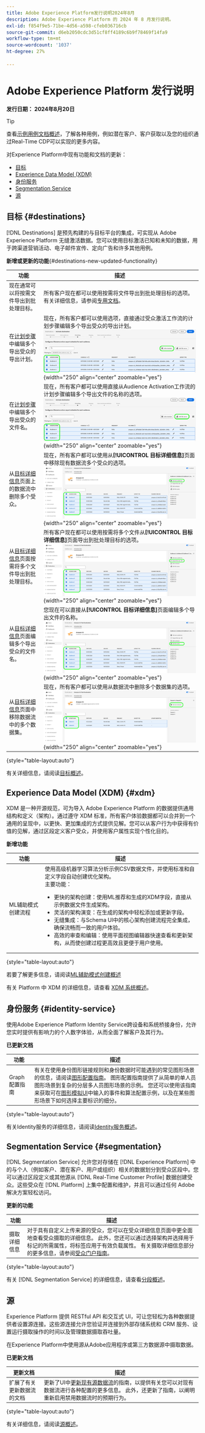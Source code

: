 ```yaml
---
title: Adobe Experience Platform发行说明2024年8月
description: Adobe Experience Platform 的 2024 年 8 月发行说明。
exl-id: f854f9e5-71be-4d56-a598-cfeb036716cb
source-git-commit: d6eb2050cdc3d51cf8ff4189c6b9f78469f14fa9
workflow-type: tm+mt
source-wordcount: '1037'
ht-degree: 27%

---
```


# Adobe Experience Platform 发行说明

**发行日期： 2024年8月20日**

>[!TIP]
>
>查看[示例用例文档概述](https://experienceleague.adobe.com/en/docs/experience-platform/rtcdp/use-cases/overview)，了解各种用例，例如潜在客户、客户获取以及您的组织通过Real-Time CDP可以实现的更多内容。

对Experience Platform中现有功能和文档的更新：

- [目标](#destinations)
- [Experience Data Model (XDM)](#xdm)
- [身份服务](#identity-service)
- [Segmentation Service](#segmentation)
- [源](#sources)

## 目标 {#destinations}

[!DNL Destinations] 是预先构建的与目标平台的集成，可实现从 Adobe Experience Platform 无缝激活数据。您可以使用目标激活已知和未知的数据，用于跨渠道营销活动、电子邮件宣传、定向广告和许多其他用例。

**新增或更新的功能**{#destinations-new-updated-functionality}

| 功能 | 描述 |
| ----------- | ----------- |
| 现在通常可以将按需文件导出到批处理目标。 | 所有客户现在都可以使用按需将文件导出到批处理目标的选项。 有关详细信息，请参阅[专用文档](../../destinations/ui/export-file-now.md)。 |
| 在[计划步骤](../../destinations/ui/activate-batch-profile-destinations.md#scheduling)中编辑多个导出受众的导出计划。 | 现在，所有客户都可以使用选项，直接通过受众激活工作流的计划步骤编辑多个导出受众的导出计划。 ![Experience Platform用户界面的图像，突出显示计划步骤中的“编辑计划”选项。](../2024/assets/august/edit-schedule.png) {width="250" align="center" zoomable="yes"} |
| 在[计划步骤](../../destinations/ui/activate-batch-profile-destinations.md#scheduling)中编辑多个导出受众的文件名。 | 现在，所有客户都可以使用直接从Audience Activation工作流的计划步骤编辑多个导出文件的名称的选项。 ![Experience Platform用户界面的图像，突出显示计划步骤中的“编辑文件名”选项。](../2024/assets/august/edit-file-name.png) {width="250" align="center" zoomable="yes"} |
| 从[目标详细信息](../../destinations/ui/destination-details-page.md#bulk-remove)页面上的数据流中删除多个受众。 | 现在，所有客户都可以使用从&#x200B;**[!UICONTROL 目标详细信息]**&#x200B;页面中移除现有数据流多个受众的选项。 ![Experience Platform用户界面的图像，它突出显示“目标详细信息”页面中的“删除受众”选项。](../2024/assets/august/bulk-remove-audiences.png) {width="250" align="center" zoomable="yes"} |
| 从[目标详细信息](../../destinations/ui/destination-details-page.md#bulk-export)页面按需将多个文件导出到批处理目标。 | 所有客户现在都可以使用按需将多个文件从&#x200B;**[!UICONTROL 目标详细信息]**&#x200B;页面导出到批处理目标的选项。 ![Experience Platform用户界面的图像，在“目标详细信息”页面中突出显示“立即导出文件”选项。](../2024/assets/august/bulk-export-file-now.png) {width="250" align="center" zoomable="yes"} |
| 从[目标详细信息](../../destinations/ui/destination-details-page.md#bulk-edit-file-names)页面编辑多个导出受众的文件名。 | 您现在可以直接从&#x200B;**[!UICONTROL 目标详细信息]**&#x200B;页面编辑多个导出文件的名称。 ![Experience Platform用户界面的图像，在目标详细信息页面中突出显示编辑文件名选项。](../2024/assets/august/edit-file-name-destination-details.png) {width="250" align="center" zoomable="yes"} |
| 从[目标详细信息](../../destinations/ui/export-datasets.md#remove-dataset)页面中移除数据流中的多个数据集。 | 现在，所有客户都可以使用从数据流中删除多个数据集的选项。 ![Experience Platform用户界面的图像，在目标详细信息页面中突出显示“删除数据集”选项。](../2024/assets/august/bulk-remove-datasets.png) {width="250" align="center" zoomable="yes"} |

{style="table-layout:auto"}

有关详细信息，请阅读[目标概述](../../destinations/home.md)。

## Experience Data Model (XDM) {#xdm}

XDM 是一种开源规范，可为导入 Adobe Experience Platform 的数据提供通用结构和定义（架构）。通过遵守 XDM 标准，所有客户体验数据都可以合并到一个通用的呈现中，以更快、更加集成的方式提供见解。您可以从客户行为中获得有价值的见解，通过区段定义客户受众，并使用客户属性实现个性化目的。

**新增功能**

| 功能 | 描述 |
| --- | --- |
| ML辅助模式创建流程 | 使用高级机器学习算法分析示例CSV数据文件，并使用标准和自定义字段自动创建优化架构。<br>主要功能：<br><ul><li>更快的架构创建：使用ML推荐和生成的XDM字段，直接从示例数据文件生成架构。</li><li>灵活的架构演变：在生成的架构中轻松添加或更新字段。</li><li>无缝集成：与Schema Ul中的核心架构创建流程完全集成，确保流畅而一致的用户体验。</li><li>高效的审查和编辑：使用平面视图编辑器快速查看和更新架构，从而使创建过程更高效且更便于用户使用。</li></ul> |

{style="table-layout:auto"}

若要了解更多信息，请阅读[ML辅助模式创建概述](../../xdm/ui/ml-assisted-schema-creation.md)

有关 Platform 中 XDM 的详细信息，请查看 [XDM 系统概述](../../xdm/home.md)。

## 身份服务 {#identity-service}

使用Adobe Experience Platform Identity Service跨设备和系统桥接身份，允许您实时提供有影响力的个人数字体验，从而全面了解客户及其行为。

**已更新文档**

| 功能 | 描述 |
| --- | --- |
| Graph配置指南 | 有关在使用身份图形链接规则和身份数据时可能遇到的常见图形场景的信息，请阅读[图形配置指南](../../identity-service/identity-graph-linking-rules/example-configurations.md)。 图形配置指南提供了从简单的单人员图形场景到复杂的分层多人员图形场景的示例。 您还可以使用该指南来获取可在[图形模拟UI](../../identity-service/identity-graph-linking-rules/graph-simulation.md)中输入的事件和算法配置示例，以及在某些图形场景下如何选择主要标识的细分。 |

{style="table-layout:auto"}

有关Identity服务的详细信息，请阅读[Identity服务概述](../../identity-service/home.md)。

## Segmentation Service {#segmentation}

[!DNL Segmentation Service] 允许您对存储在 [!DNL Experience Platform] 中的与个人（例如客户、潜在客户、用户或组织）相关的数据划分到受众区段中。您可以通过区段定义或其他源从 [!DNL Real-Time Customer Profile] 数据创建受众。这些受众在 [!DNL Platform] 上集中配置和维护，并且可以通过任何 Adobe 解决方案轻松访问。

**更新的功能**

| 功能 | 描述 |
| ------- | ----------- |
| 摄取详细信息 | 对于具有自定义上传来源的受众，您可以在受众详细信息页面中更全面地查看受众摄取的详细信息。 此外，您还可以通过选择架构并选择用于标记的所需属性，将标签应用于有效负载属性。 有关摄取详细信息部分的更多信息，请参阅[受众门户指南](../../segmentation/ui/audience-portal.md#ingestion-details)。 |

{style="table-layout:auto"}

有关 [!DNL Segmentation Service] 的详细信息，请查看[分段概述](../../segmentation/home.md)。

## 源

Experience Platform 提供 RESTful API 和交互式 UI，可让您轻松为各种数据提供者设置源连接。这些源连接允许您验证并连接到外部存储系统和 CRM 服务、设置运行摄取操作的时间以及管理数据摄取吞吐量。

在Experience Platform中使用源从Adobe应用程序或第三方数据源中摄取数据。

**已更新文档**

| 更新文档 | 描述 |
| --- | --- |
| 扩展了有关更新数据流的文档 | 更新了UI中[更新现有源数据流](../../sources/tutorials/ui/update-dataflows.md)的指南，以提供有关您可以对现有数据流进行各种配置的更多信息。 此外，还更新了指南，以阐明重新启用禁用数据流时的预期行为。 |

{style="table-layout:auto"}

有关详细信息，请阅读[源概述](../../sources/home.md)。